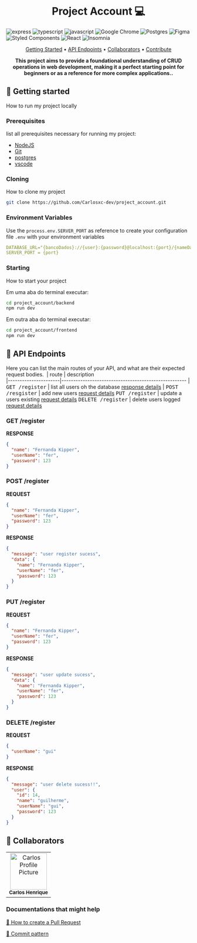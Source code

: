 [JAVASCRIPT__BADGE]: https://img.shields.io/badge/Javascript-000?style=for-the-badge&logo=javascript
[TYPESCRIPT__BADGE]: https://img.shields.io/badge/typescript-D4FAFF?style=for-the-badge&logo=typescript
[EXPRESS__BADGE]: https://img.shields.io/badge/express-005CFE?style=for-the-badge&logo=express

<img src=""/>

<h1 align="center" style="font-weight: bold;">Project Account 💻</h1>

![express][EXPRESS__BADGE]
![typescript][TYPESCRIPT__BADGE]
![javascript][JAVASCRIPT__BADGE]
![Google Chrome](https://img.shields.io/badge/Google%20Chrome-4285F4?style=for-the-badge&logo=GoogleChrome&logoColor=white)
![Postgres](https://img.shields.io/badge/postgres-%23316192.svg?style=for-the-badge&logo=postgresql&logoColor=white)
![Figma](https://img.shields.io/badge/figma-%23F24E1E.svg?style=for-the-badge&logo=figma&logoColor=white)
![Styled Components](https://img.shields.io/badge/styled--components-DB7093?style=for-the-badge&logo=styled-components&logoColor=white)
![React](https://img.shields.io/badge/react-%2320232a.svg?style=for-the-badge&logo=react&logoColor=%2361DAFB)
![Insomnia](https://img.shields.io/badge/Insomnia-black?style=for-the-badge&logo=insomnia&logoColor=5849BE)

<p align="center">
 <a href="#started">Getting Started</a> • 
  <a href="#routes">API Endpoints</a> •
 <a href="#colab">Collaborators</a> •
 <a href="#contribute">Contribute</a>
</p>

<p align="center">
  <b>This project aims to provide a foundational understanding of CRUD operations in web development, making it a perfect starting point for beginners or as a reference for more complex applications..</b>
</p>

<h2 id="started">🚀 Getting started</h2>

How to run my project locally

<h3>Prerequisites</h3>

list all prerequisites necessary for running my project:

- [NodeJS](https://github.com/)
- [Git](https://github.com)
- [postgres](https://www.postgresql.org/)
- [vscode](https://code.visualstudio.com/)

<h3>Cloning</h3>

How to clone my project

```bash
git clone https://github.com/Carlosxc-dev/project_account.git
```

<h3> Environment Variables</h2>

Use the `process.env.SERVER_PORT` as reference to create your configuration file `.env` with your environment variables

```yaml
DATABASE_URL="{bancoDados}://{user}:{password}@localhost:{port}/{nameDatabase}?schema=public"
SERVER_PORT = {port}
```

<h3>Starting</h3>

How to start your project

Em uma aba do terminal executar:

```bash
cd project_account/backend
npm run dev
```

Em outra aba do terminal executar:

```bash
cd project_account/frontend
npm run dev
```

<h2 id="routes">📍 API Endpoints</h2>

Here you can list the main routes of your API, and what are their expected request bodies.
​
| route | description  
|----------------------|-----------------------------------------------------
| <kbd>GET /register</kbd> | list all users oh the database [response details](#get-auth-detail)
| <kbd>POST /resgister</kbd> | add new users [request details](#post-auth-detail)
<kbd>PUT /register</kbd> | update a users existing [request details](#put)
<kbd>DELETE /register</kbd> | delete users logged [request details](#delete)

<h3 id="get-auth-detail">GET /register</h3>

**RESPONSE**

```json
{
  "name": "Fernanda Kipper",
  "userName": "fer",
  "password": 123
}
```

<h3 id="post-auth-detail">POST /register</h3>

**REQUEST**

```json
{
  "name": "Fernanda Kipper",
  "userName": "fer",
  "password": 123
}
```

**RESPONSE**

```json
{
  "message": "user register sucess",
  "data": {
    "name": "Fernanda Kipper",
    "userName": "fer",
    "password": 123
  }
}
```

<h3 id="put">PUT /register</h3>

**REQUEST**

```json
{
  "name": "Fernanda Kipper",
  "userName": "fer",
  "password": 123
}
```

**RESPONSE**

```json
{
  "message": "user update sucess",
  "data": {
    "name": "Fernanda Kipper",
    "userName": "fer",
    "password": 123
  }
}
```

<h3 id="delete">DELETE /register</h3>

**REQUEST**

```json
{
  "userName": "gui"
}
```

**RESPONSE**

```json
{
  "message": "user delete sucess!!",
  "user": {
    "id": 14,
    "name": "guilherme",
    "userName": "gui",
    "password": 123
  }
}
```

<h2 id="colab">🤝 Collaborators</h2>

<table>
  <tr>
    <td align="center">
      <a href="#">
        <img src="https://avatars.githubusercontent.com/u/61745249?s=400&u=743a07edff42551fed704856e78c3a9e3f556580&v=4" width="100px;" alt="Carlos Profile Picture"/><br>
        <sub>
          <b>Carlos Henrique</b>
        </sub>
      </a>
    </td>
  </tr>
</table>

<h3>Documentations that might help</h3>

[📝 How to create a Pull Request](https://www.atlassian.com/br/git/tutorials/making-a-pull-request)

[💾 Commit pattern](https://gist.github.com/joshbuchea/6f47e86d2510bce28f8e7f42ae84c716)
